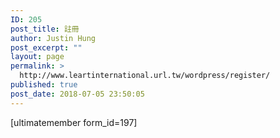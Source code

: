 ```yaml
---
ID: 205
post_title: 註冊
author: Justin Hung
post_excerpt: ""
layout: page
permalink: >
  http://www.leartinternational.url.tw/wordpress/register/
published: true
post_date: 2018-07-05 23:50:05
---
```

[ultimatemember form_id=197]